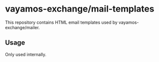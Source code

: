 # vayamos-exchange/mail-templates
This repository contains HTML email templates used by vayamos-exchange/mailer.

## Usage
Only used internally.